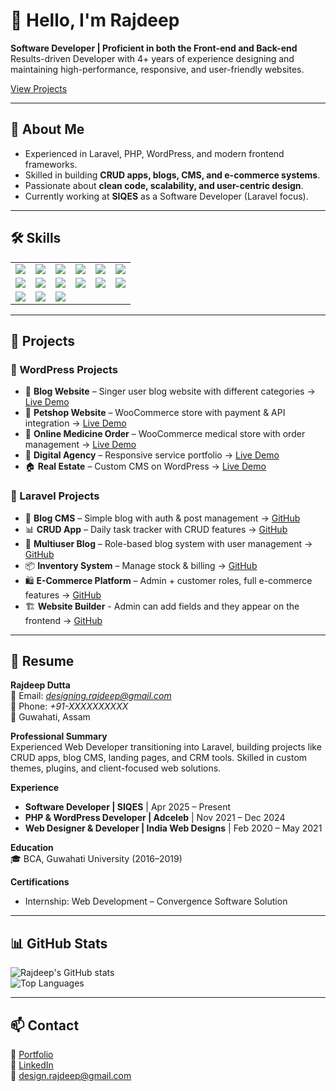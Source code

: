 # 👋 Hello, I'm Rajdeep  

**Software Developer | Proficient in both the Front-end and Back-end**  
Results-driven Developer with 4+ years of experience designing and maintaining high-performance, responsive, and user-friendly websites.  

[View Projects](https://d-rajdeep.github.io/)

---

## 📖 About Me  
- Experienced in Laravel, PHP, WordPress, and modern frontend frameworks.  
- Skilled in building **CRUD apps, blogs, CMS, and e-commerce systems**.  
- Passionate about **clean code, scalability, and user-centric design**.  
- Currently working at **SIQES** as a Software Developer (Laravel focus).  

---

## 🛠 Skills  

<div align="center">

<table>
  <tr>
    <td><img src="https://img.shields.io/badge/HTML5-E34F26?style=for-the-badge&logo=html5&logoColor=white"></td>
    <td><img src="https://img.shields.io/badge/CSS3-1572B6?style=for-the-badge&logo=css3&logoColor=white"></td>
    <td><img src="https://img.shields.io/badge/JavaScript-F7DF1E?style=for-the-badge&logo=javascript&logoColor=black"></td>
    <td><img src="https://img.shields.io/badge/Bootstrap-7952B3?style=for-the-badge&logo=bootstrap&logoColor=white"></td>
    <td><img src="https://img.shields.io/badge/Git-F05032?style=for-the-badge&logo=git&logoColor=white"></td>
    <td><img src="https://img.shields.io/badge/PHP-777BB4?style=for-the-badge&logo=php&logoColor=white"></td>
  </tr>
  <tr>
    <td><img src="https://img.shields.io/badge/API-005571?style=for-the-badge&logo=fastapi"></td>
    <td><img src="https://img.shields.io/badge/WordPress-21759B?style=for-the-badge&logo=wordpress&logoColor=white"></td>
    <td><img src="https://img.shields.io/badge/WooCommerce-96588A?style=for-the-badge&logo=woocommerce&logoColor=white"></td>
    <td><img src="https://img.shields.io/badge/Tailwind_CSS-38B2AC?style=for-the-badge&logo=tailwind-css&logoColor=white"></td>
    <td><img src="https://img.shields.io/badge/Laravel-FF2D20?style=for-the-badge&logo=laravel&logoColor=white"></td>
    <td><img src="https://img.shields.io/badge/MySQL-4479A1?style=for-the-badge&logo=mysql&logoColor=white"></td>
  </tr>
  <tr>
    <td><img src="https://img.shields.io/badge/Figma-F24E1E?style=for-the-badge&logo=figma&logoColor=white"></td>
    <td><img src="https://img.shields.io/badge/Elementor-92003B?style=for-the-badge&logo=elementor&logoColor=white"></td>
    <td><img src="https://img.shields.io/badge/SEO-4285F4?style=for-the-badge&logo=google&logoColor=white"></td>
  </tr>
</table>

</div>


---

## 📂 Projects  

### 🔹 WordPress Projects  
- 📰 **Blog Website** – Singer user blog website with different categories → [Live Demo](https://prideofapen.in)  
- 🛒 **Petshop Website** – WooCommerce store with payment & API integration → [Live Demo](https://nextlevelpets.in)  
- 💊 **Online Medicine Order** – WooCommerce medical store with order management → [Live Demo](https://oukhodexpress.com)  
- 💼 **Digital Agency** – Responsive service portfolio → [Live Demo](https://adceleb.in)  
- 🏠 **Real Estate** – Custom CMS on WordPress → [Live Demo](https://a2zflats.com)  

### 🔹 Laravel Projects  
- 📰 **Blog CMS** – Simple blog with auth & post management → [GitHub](https://github.com/d-rajdeep/blog-cms-laravel.git)  
- 📊 **CRUD App** – Daily task tracker with CRUD features → [GitHub](https://github.com/d-rajdeep/crud-app-laravel.git)  
- 👥 **Multiuser Blog** – Role-based blog system with user management → [GitHub](https://github.com/d-rajdeep/blog-app.git)  
- 📦 **Inventory System** – Manage stock & billing → [GitHub](https://github.com/d-rajdeep/inventory-system-php.git)  
- 🛍 **E-Commerce Platform** – Admin + customer roles, full e-commerce features → [GitHub](https://github.com/d-rajdeep/tech_store.git)
- 🏗 **Website Builder** - Admin can add fields and they appear on the frontend → [GitHub](https://github.com/d-rajdeep/website_builder.git) 

---

## 📑 Resume  

**Rajdeep Dutta**  
📧 Email: *designing.rajdeep@gmail.com*  
📱 Phone: *+91-XXXXXXXXXX*  
📍 Guwahati, Assam  

**Professional Summary**  
Experienced Web Developer transitioning into Laravel, building projects like CRUD apps, blog CMS, landing pages, and CRM tools. Skilled in custom themes, plugins, and client-focused web solutions.  

**Experience**  
- **Software Developer | SIQES** | Apr 2025 – Present  
- **PHP & WordPress Developer | Adceleb** | Nov 2021 – Dec 2024  
- **Web Designer & Developer | India Web Designs** | Feb 2020 – May 2021  

**Education**  
🎓 BCA, Guwahati University (2016–2019)  

**Certifications**  
- Internship: Web Development – Convergence Software Solution  

---

## 📊 GitHub Stats  

![Rajdeep's GitHub stats](https://github-readme-stats.vercel.app/api?username=d-rajdeep&show_icons=true&theme=radical)  
![Top Languages](https://github-readme-stats.vercel.app/api/top-langs/?username=d-rajdeep&layout=compact&theme=radical)  

---

## 📫 Contact  

💼 [Portfolio](https://d-rajdeep.in/)  
🔗 [LinkedIn](https://www.linkedin.com/in/d-rajdeep/)  
📧 design.rajdeep@gmail.com  

